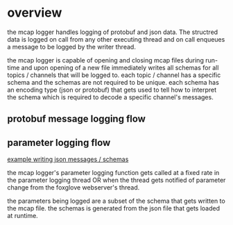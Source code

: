 # overview

the mcap logger handles logging of protobuf and json data. The structred data is logged on call from any other executing thread and on call enqueues a message to be logged by the writer thread. 

the mcap logger is capable of opening and closing mcap files during run-time and upon opening of a new file immediately writes all schemas for all topics / channels that will be logged to. each topic / channel has a specific schema and the schemas are not required to be unique. each schema has an encoding type (json or protobuf) that gets used to tell how to interpret the schema which is required to decode a specific channel's messages.

## protobuf message logging flow



## parameter logging flow

[example writing json messages / schemas](https://github.com/foxglove/mcap/tree/main/cpp/examples/jsonschema)

the mcap logger's parameter logging function gets called at a fixed rate in the parameter logging thread OR when the thread gets notified of parameter change from the foxglove webserver's thread.

the parameters being logged are a subset of the schema that gets written to the mcap file. the schemas is generated from the json file that gets loaded at runtime.

